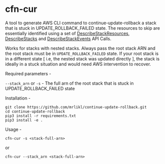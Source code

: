 # cfn-cur

A tool to generate AWS CLI command to continue-update-rollback a stack that is stuck in UPDATE_ROLLBACK_FAILED state. The resources to skip are essentially identified using a set of [DescribeStackResources](https://docs.aws.amazon.com/AWSCloudFormation/latest/APIReference/API_DescribeStackResources.html), [DescribeStacks](https://docs.aws.amazon.com/AWSCloudFormation/latest/APIReference/API_DescribeStacks.html) and [DescribeStackEvents](https://docs.aws.amazon.com/AWSCloudFormation/latest/APIReference/API_DescribeStackEvents.html) API Calls. 

Works for stacks with nested stacks. Always pass the root stack ARN and the root stack must be in `UPDATE_ROLLBACK_FAILED` state. If your root stack is in a different state [ i.e, the nested stack was updated directly ], the stack is ideally in a stuck situation and would need AWS intervention to recover.

Required parameters -

`--stack_arn` or `-s` - The full arn of the root stack that is stuck in UPDATE_ROLLBACK_FAILED state

Installation -

```
git clone https://github.com/mrlikl/continue-update-rollback.git
cd continue-update-rollback
pip3 install -r requirements.txt
pip3 install -e .
```

Usage -

```
cfn-cur -s <stack-full-arn>
```

or

```
cfn-cur --stack_arn <stack-full-arn>
```

